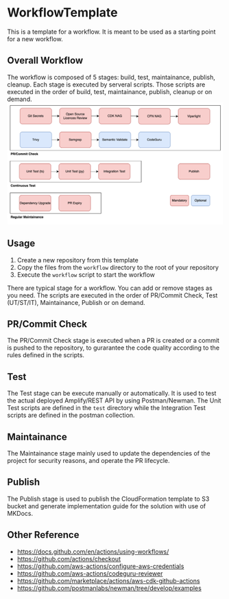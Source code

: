 # WorkflowTemplate
This is a template for a workflow. It is meant to be used as a starting point for a new workflow.

## Overall Workflow
The workflow is composed of 5 stages: build, test, maintainance, publish, cleanup. Each stage is executed by serveral scripts. Those scripts are executed in the order of build, test, maintainance, publish, cleanup or on demand.
![workflow](./img/workflow.png)


## Usage
1. Create a new repository from this template
2. Copy the files from the `workflow` directory to the root of your repository
3. Execute the `workflow` script to start the workflow

There are typical stage for a workflow. You can add or remove stages as you need. The scripts are executed in the order of PR/Commit Check, Test (UT/ST/IT), Maintainance, Publish or on demand.

## PR/Commit Check
The PR/Commit Check stage is executed when a PR is created or a commit is pushed to the repository, to gurarantee the code quality according to the rules defined in the scripts.

## Test
The Test stage can be execute manually or automatically. It is used to test the actual deployed Amplify/REST API by using Postman/Newman. The Unit Test scripts are defined in the `test` directory while the Integration Test scripts are defined in the postman collection.

## Maintainance
The Maintainance stage mainly used to update the dependencies of the project for security reasons, and operate the PR lifecycle.

## Publish
The Publish stage is used to publish the CloudFormation template to S3 bucket and generate implementation guide for the solution with use of MKDocs.

## Other Reference
- https://docs.github.com/en/actions/using-workflows/
- https://github.com/actions/checkout
- https://github.com/aws-actions/configure-aws-credentials
- https://github.com/aws-actions/codeguru-reviewer
- https://github.com/marketplace/actions/aws-cdk-github-actions
- https://github.com/postmanlabs/newman/tree/develop/examples
